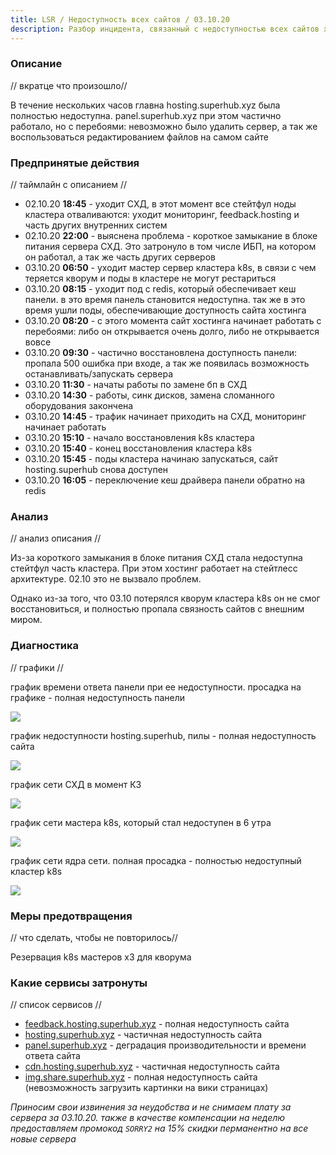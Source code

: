 ```yaml
---
title: LSR / Недоступность всех сайтов / 03.10.20
description: Разбор инцидента, связанный с недоступностью всех сайтов хостинга 03.10.20.
---
```


### Описание
// вкратце что произошло//

В течение нескольких часов главна hosting.superhub.xyz была полностью недоступна. panel.superhub.xyz при этом частично работало, но с перебоями: невозможно было удалить сервер, а так же воспользоваться редактированием файлов на самом сайте

### Предпринятые действия
// таймлайн с описанием //

- 02.10.20 **18:45** - уходит СХД, в этот момент все стейтфул ноды кластера отваливаются: уходит мониторинг, feedback.hosting и часть других внутренних систем
- 02.10.20 **22:00** - выяснена проблема - короткое замыкание в блоке питания сервера СХД. Это затронуло в том числе ИБП, на котором он работал, а так же часть других серверов
- 03.10.20 **06:50** - уходит мастер сервер кластера k8s, в связи с чем теряется кворум и поды в кластере не могут рестариться
- 03.10.20 **08:15** - уходит под с redis, который обеспечивает кеш панели. в это время панель становится недоступна. так же в это время ушли поды, обеспечивающие доступность сайта хостинга
- 03.10.20 **08:20** - с этого момента сайт хостинга начинает работать с перебоями: либо он открывается очень долго, либо не открывается вовсе
- 03.10.20 **09:30** - частично восстановлена доступность панели: пропала 500 ошибка при входе, а так же появилась возможность останавливать/запускать сервера
- 03.10.20 **11:30** - начаты работы по замене бп в СХД
- 03.10.20 **14:30** - работы, синк дисков, замена сломанного оборудования закончена
- 03.10.20 **14:45** - трафик начинает приходить на СХД, мониторинг начинает работать
- 03.10.20 **15:10** - начало восстановления k8s кластера
- 03.10.20 **15:40** - конец восстановления кластера k8s
- 03.10.20 **15:45** - поды кластера начинаю запускаться, сайт hosting.superhub снова доступен
- 03.10.20 **16:05** - переключение кеш драйвера панели обратно на redis

### Анализ
// анализ описания //

Из-за короткого замыкания в блоке питания СХД стала недоступна стейтфул часть кластера. При этом хостинг работает на стейтлесс архитектуре. 02.10 это не вызвало проблем. 

Однако из-за того, что 03.10 потерялся кворум кластера k8s он не смог восстановиться, и полностью пропала связность сайтов с внешним миром. 

### Диагностика
// графики //

график времени ответа панели при ее недоступности. просадка на графике - полная недоступность панели

![](https://img.share.superhub.xyz/38aask.png)

график недоступности hosting.superhub, пилы - полная недоступность сайта

![](https://img.share.superhub.xyz/wm8ut3.png)

график сети СХД в момент КЗ

![](https://img.share.superhub.xyz/5amw3g.png)

график сети мастера k8s, который стал недоступен в 6 утра

![](https://img.share.superhub.xyz/f4t08a.png)

график сети ядра сети. полная просадка - полностью недоступный кластер k8s

![](https://img.share.superhub.xyz/xi4wn5.png)

### Меры предотвращения
// что сделать, чтобы не повторилось// 

Резервация k8s мастеров х3 для кворума

### Какие сервисы затронуты
// список сервисов //

- [feedback.hosting.superhub.xyz](https://feedback.hosting.superhub.xyz) - полная недоступность сайта
- [hosting.superhub.xyz](https://hosting.superhub.xyz) - частичная недоступность сайта
- [panel.superhub.xyz](https://panel.superhub.xyz) - деградация производительности и времени ответа сайта
- [cdn.hosting.superhub.xyz](https://hosting.superhub.xyz) - частичная недоступность сайта
- [img.share.superhub.xyz](https://img.share.superhub.xyz) - полная недоступность сайта (невозможность загрузить картинки на вики страницах)

*Приносим свои извинения за неудобства и не снимаем плату за сервера за 03.10.20. также в качестве компенсации на неделю предоставляем промокод `SORRY2` на 15% скидки перманентно на все новые сервера*